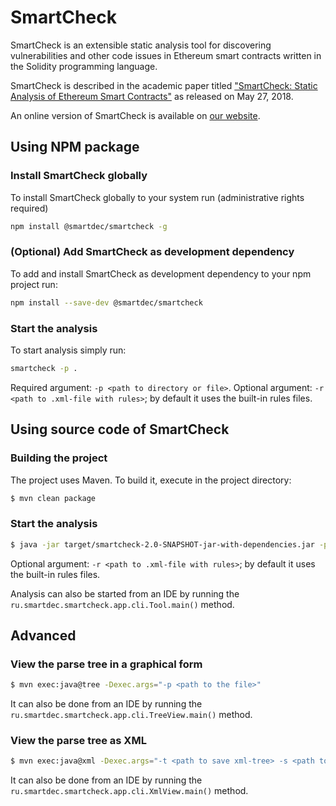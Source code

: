 # SmartCheck

SmartCheck is an extensible static analysis tool for discovering vulnerabilities and other code issues
in Ethereum smart contracts written in the Solidity programming language.

SmartCheck is described in the academic paper titled
["SmartCheck: Static Analysis of Ethereum Smart Contracts"](https://orbilu.uni.lu/bitstream/10993/35862/1/smartcheck-paper.pdf)
as released on May 27, 2018.

An online version of SmartCheck is available on [our website](https://tool.smartdec.net/).
## Using NPM package
### Install SmartCheck globally
To install SmartCheck globally to your system run (administrative rights required)
```bash
npm install @smartdec/smartcheck -g
```
### (Optional) Add SmartCheck as development dependency
To add and install SmartCheck as development dependency to your npm project run:
```bash
npm install --save-dev @smartdec/smartcheck
```

### Start the analysis
To start analysis simply run:
```bash
smartcheck -p .
```
Required argument: `-p <path to directory or file>`.
Optional argument: `-r <path to .xml-file with rules>`; by default it uses the built-in rules files.

## Using source code of SmartCheck

### Building the project
The project uses Maven. To build it, execute in the project directory:

```bash
$ mvn clean package
```

### Start the analysis

```bash
$ java -jar target/smartcheck-2.0-SNAPSHOT-jar-with-dependencies.jar -p <path to directory or file>
```

Optional argument: `-r <path to .xml-file with rules>`; by default it uses the built-in rules files.

Analysis can also be started from an IDE by running the `ru.smartdec.smartcheck.app.cli.Tool.main()` method.

## Advanced
### View the parse tree in a graphical form

```bash
$ mvn exec:java@tree -Dexec.args="-p <path to the file>"
```

It can also be done from an IDE by running the `ru.smartdec.smartcheck.app.cli.TreeView.main()` method.

### View the parse tree as XML

```bash
$ mvn exec:java@xml -Dexec.args="-t <path to save xml-tree> -s <path to the file>"
```

It can also be done from an IDE by running the `ru.smartdec.smartcheck.app.cli.XmlView.main()` method.


